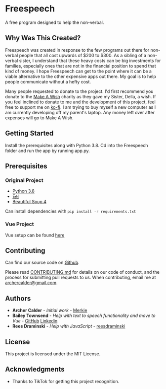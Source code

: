 # Freespeech

A free program designed to help the non-verbal.

## Why Was This Created?

Freespeech was created in response to the few programs out there for non-verbal people that all cost upwards of $200 to $300. As a sibling of a non-verbal sister, I understand that these heavy costs can be big investments for families, especially ones that are not in the financial position to spend that kind of money. I hope Freespeech can get to the point where it can be a viable alternative to the other expensive apps out there. My goal is to help people communicate without a hefty cost.

Many people requested to donate to the project. I'd first recommend you donate to the [Make A Wish](https://secure2.wish.org/site/SPageServer?pagename=donate_now&chid=100-000) charity as they gave my Sister, Della, a wish. If you feel inclined to donate to me and the development of this project, feel free to support me on [ko-fi](https://ko-fi.com/merkie). I am trying to buy myself a new computer as I am currently developing off my parent's laptop. Any money left over after expenses will go to Make A Wish.

## Getting Started

Install the prerequisites along with Python 3.8. Cd into the Freespeech folder and run the app by running app.py.

## Prerequisites

### Original Project

* [Python 3.8](https://www.python.org/downloads/release/python-381/)
* [Eel](https://pypi.org/project/Eel/)
* [Beautiful Soup 4](https://pypi.org/project/beautifulsoup4/)

Can install dependencies with `pip install -r requirements.txt`

### Vue Project

Vue setup can be found [here](freespeechvue/README.md)

## Contributing

Can find our source code on [Github](https://github.com/Merkie/freespeech).

Please read [CONTRIBUTING.md](CONTRIBUTING.md) for details on our code of conduct, and the process for submitting pull requests to us. When contributing, email me at archercalder@gmail.com.

## Authors

* **Archer Calder** - *Initial work* - [Merkie](https://github.com/Merkie)
* **Bailey Townsend** - *Help with text to speech functionality and move to Vue* - [GitHub](https://github.com/fatfingers23) [Linkedin](https://www.linkedin.com/in/bailey-townsend-25b195105)
* **Rees Draminski** - *Help with JavaScript* - [reesdraminski](https://github.com/reesdraminski)

## License

This project is licensed under the MIT License.

## Acknowledgments

* Thanks to TikTok for getting this project recognition.
